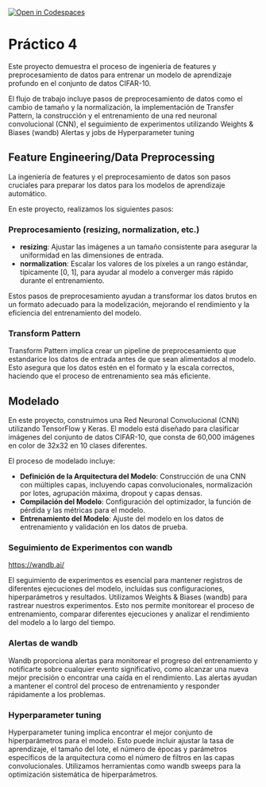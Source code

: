 [![Open in Codespaces](https://classroom.github.com/assets/launch-codespace-7f7980b617ed060a017424585567c406b6ee15c891e84e1186181d67ecf80aa0.svg)](https://classroom.github.com/open-in-codespaces?assignment_repo_id=15185260)
# Práctico 4

Este proyecto demuestra el proceso de ingeniería de features y preprocesamiento de datos para entrenar un modelo de aprendizaje profundo en el conjunto de datos CIFAR-10. 

El flujo de trabajo incluye pasos de preprocesamiento de datos como el cambio de tamaño y la normalización, la implementación de Transfer Pattern, la construcción y el entrenamiento de una red neuronal convolucional (CNN), el seguimiento de experimentos utilizando Weights & Biases (wandb) Alertas y jobs de Hyperparameter tuning

## Feature Engineering/Data Preprocessing

La ingeniería de features y el preprocesamiento de datos son pasos cruciales para preparar los datos para los modelos de aprendizaje automático. 

En este proyecto, realizamos los siguientes pasos:

### Preprocesamiento (resizing, normalization, etc.)

- **resizing**: Ajustar las imágenes a un tamaño consistente para asegurar la uniformidad en las dimensiones de entrada.
- **normalization**: Escalar los valores de los píxeles a un rango estándar, típicamente [0, 1], para ayudar al modelo a converger más rápido durante el entrenamiento.

Estos pasos de preprocesamiento ayudan a transformar los datos brutos en un formato adecuado para la modelización, mejorando el rendimiento y la eficiencia del entrenamiento del modelo.

### Transform Pattern

Transform Pattern implica crear un pipeline de preprocesamiento que estandarice los datos de entrada antes de que sean alimentados al modelo. 
Esto asegura que los datos estén en el formato y la escala correctos, haciendo que el proceso de entrenamiento sea más eficiente.

## Modelado

En este proyecto, construimos una Red Neuronal Convolucional (CNN) utilizando TensorFlow y Keras. El modelo está diseñado para clasificar imágenes del conjunto de datos CIFAR-10, que consta de 60,000 imágenes en color de 32x32 en 10 clases diferentes.

El proceso de modelado incluye:

- **Definición de la Arquitectura del Modelo**: Construcción de una CNN con múltiples capas, incluyendo capas convolucionales, normalización por lotes, agrupación máxima, dropout y capas densas.
- **Compilación del Modelo**: Configuración del optimizador, la función de pérdida y las métricas para el modelo.
- **Entrenamiento del Modelo**: Ajuste del modelo en los datos de entrenamiento y validación en los datos de prueba.

### Seguimiento de Experimentos con wandb 

https://wandb.ai/

El seguimiento de experimentos es esencial para mantener registros de diferentes ejecuciones del modelo, incluidas sus configuraciones, hiperparámetros y resultados. Utilizamos Weights & Biases (wandb) para rastrear nuestros experimentos. Esto nos permite monitorear el proceso de entrenamiento, comparar diferentes ejecuciones y analizar el rendimiento del modelo a lo largo del tiempo.

### Alertas de wandb

Wandb proporciona alertas para monitorear el progreso del entrenamiento y notificarte sobre cualquier evento significativo, como alcanzar una nueva mejor precisión o encontrar una caída en el rendimiento. Las alertas ayudan a mantener el control del proceso de entrenamiento y responder rápidamente a los problemas.

### Hyperparameter tuning

Hyperparameter tuning implica encontrar el mejor conjunto de hiperparámetros para el modelo. Esto puede incluir ajustar la tasa de aprendizaje, el tamaño del lote, el número de épocas y parámetros específicos de la arquitectura como el número de filtros en las capas convolucionales. Utilizamos herramientas como wandb sweeps para la optimización sistemática de hiperparámetros.

